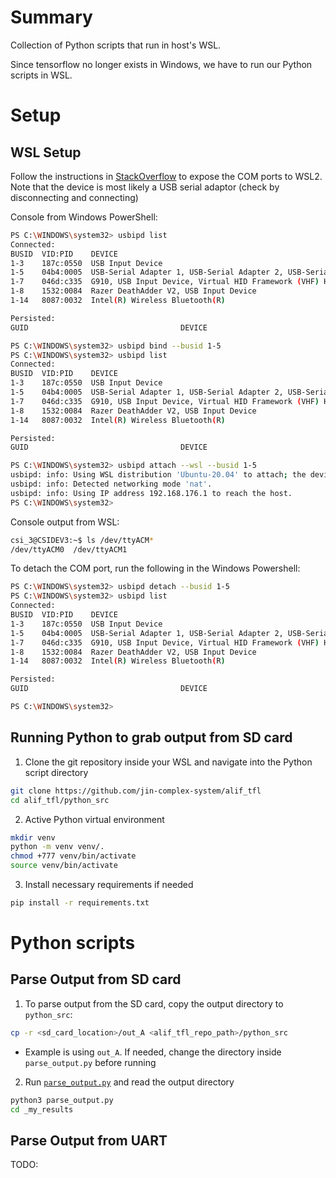 # Summary

Collection of Python scripts that run in host's WSL.

Since tensorflow no longer exists in Windows, we have to run our Python scripts in WSL.

# Setup

## WSL Setup

Follow the instructions in [StackOverflow](https://askubuntu.com/a/1508361) to expose the COM ports to WSL2. Note that the device is most likely a USB serial adaptor (check by disconnecting and connecting)

Console from Windows PowerShell:
```bash
PS C:\WINDOWS\system32> usbipd list
Connected:
BUSID  VID:PID    DEVICE                                                        STATE
1-3    187c:0550  USB Input Device                                              Not shared
1-5    04b4:0005  USB-Serial Adapter 1, USB-Serial Adapter 2, USB-Serial (D...  Not shared
1-7    046d:c335  G910, USB Input Device, Virtual HID Framework (VHF) HID d...  Not shared
1-8    1532:0084  Razer DeathAdder V2, USB Input Device                         Not shared
1-14   8087:0032  Intel(R) Wireless Bluetooth(R)                                Not shared

Persisted:
GUID                                  DEVICE

PS C:\WINDOWS\system32> usbipd bind --busid 1-5
PS C:\WINDOWS\system32> usbipd list
Connected:
BUSID  VID:PID    DEVICE                                                        STATE
1-3    187c:0550  USB Input Device                                              Not shared
1-5    04b4:0005  USB-Serial Adapter 1, USB-Serial Adapter 2, USB-Serial (D...  Shared
1-7    046d:c335  G910, USB Input Device, Virtual HID Framework (VHF) HID d...  Not shared
1-8    1532:0084  Razer DeathAdder V2, USB Input Device                         Not shared
1-14   8087:0032  Intel(R) Wireless Bluetooth(R)                                Not shared

Persisted:
GUID                                  DEVICE

PS C:\WINDOWS\system32> usbipd attach --wsl --busid 1-5
usbipd: info: Using WSL distribution 'Ubuntu-20.04' to attach; the device will be available in all WSL 2 distributions.
usbipd: info: Detected networking mode 'nat'.
usbipd: info: Using IP address 192.168.176.1 to reach the host.
PS C:\WINDOWS\system32>
```

Console output from WSL:
```bash
csi_3@CSIDEV3:~$ ls /dev/ttyACM*
/dev/ttyACM0  /dev/ttyACM1
```

To detach the COM port, run the following in the Windows Powershell:
```bash
PS C:\WINDOWS\system32> usbipd detach --busid 1-5
PS C:\WINDOWS\system32> usbipd list
Connected:
BUSID  VID:PID    DEVICE                                                        STATE
1-3    187c:0550  USB Input Device                                              Not shared
1-5    04b4:0005  USB-Serial Adapter 1, USB-Serial Adapter 2, USB-Serial (D...  Shared
1-7    046d:c335  G910, USB Input Device, Virtual HID Framework (VHF) HID d...  Not shared
1-8    1532:0084  Razer DeathAdder V2, USB Input Device                         Not shared
1-14   8087:0032  Intel(R) Wireless Bluetooth(R)                                Not shared

Persisted:
GUID                                  DEVICE

PS C:\WINDOWS\system32>
```

## Running Python to grab output from SD card

1. Clone the git repository inside your WSL and navigate into the Python script directory
```bash
git clone https://github.com/jin-complex-system/alif_tfl
cd alif_tfl/python_src
```
2. Active Python virtual environment
```bash
mkdir venv
python -m venv venv/.
chmod +777 venv/bin/activate
source venv/bin/activate
```
3. Install necessary requirements if needed
```bash
pip install -r requirements.txt
```

# Python scripts

## Parse Output from SD card
1. To parse output from the SD card, copy the output directory to `python_src`:
```bash
cp -r <sd_card_location>/out_A <alif_tfl_repo_path>/python_src
```
- Example is using `out_A`. If needed, change the directory inside `parse_output.py` before running

2. Run [`parse_output.py`](parse_output.py) and read the output directory
```bash
python3 parse_output.py
cd _my_results
```

## Parse Output from UART
TODO:
